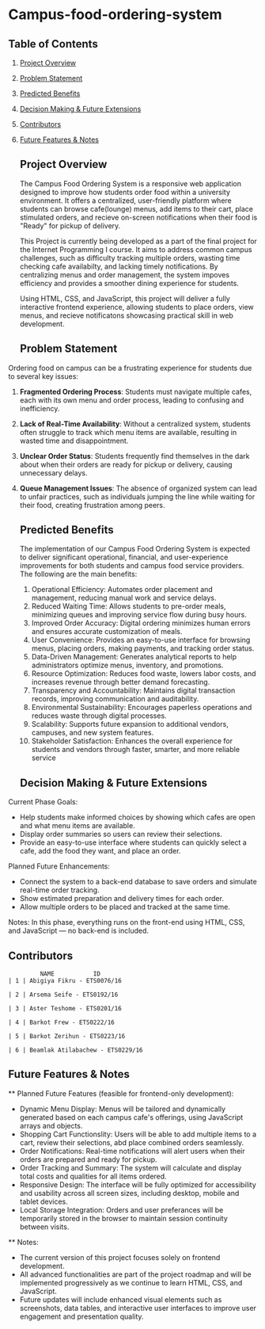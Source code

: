# Campus-food-ordering-system
 ## Table of Contents

 1. [Project Overview](#project-overview)
 2. [Problem Statement](#problem-statement)
 3. [Predicted Benefits](#predicted-benefits)
 4. [Decision Making & Future Extensions](#decision-making--future-extensions)
 5. [Contributors](#contributors)
 6. [Future Features & Notes](#future-features--notes)

    ## Project Overview
    
    The Campus Food Ordering System is a responsive web application designed to improve how students order food within a university environment. It offers a centralized, user-friendly platform where students can browse cafe(lounge) menus, add items to their cart, place stimulated orders, and recieve on-screen notifications when their food is "Ready" for pickup of delivery.

    This Project is currently being developed as a part of the final project for the Internet Programming I course. It aims to address common campus challenges, such as difficulty tracking multiple orders, wasting time checking cafe availabilty, and lacking timely notifications. By centralizing menus and order management, the system impoves efficiency and provides a smoother dining experience for students.

     Using HTML, CSS, and JavaScript, this project will deliver a fully interactive frontend experience, allowing students to place orders, view menus, and recieve notificatons showcasing practical skill in web development.
    
    ## Problem Statement
    
Ordering food on campus can be a frustrating experience for students due to several key issues:

1. **Fragmented Ordering Process**: Students must navigate multiple cafes, each with its own menu and order process, leading to confusing and inefficiency.
2. **Lack of Real-Time Availability**: Without a centralized system, students often struggle to track which menu items are available, resulting in wasted time and disappointment.
3. **Unclear Order Status**: Students frequently find themselves in the dark about when their orders are ready for pickup or delivery, causing unnecessary delays.
4. **Queue Management Issues**: The absence of organized system can lead to unfair practices, such as individuals jumping the line while waiting for their food, creating frustration among peers.


    ## Predicted Benefits

    The implementation of our Campus Food Ordering System is expected to deliver significant operational, financial, and user-experience improvements for both students and campus food service providers. The following are the main benefits:
   1. Operational Efficiency:  Automates order placement and management, reducing manual work and service delays.
   2. Reduced Waiting Time: Allows students to pre-order meals, minimizing queues and improving service flow during busy hours.
   3. Improved Order Accuracy: Digital ordering minimizes human errors and ensures accurate customization of meals.
   4. User Convenience: Provides an easy-to-use interface for browsing menus, placing orders, making payments, and tracking order status.
   5. Data-Driven Management: Generates analytical reports to help administrators optimize menus, inventory, and promotions.
   6. Resource Optimization: Reduces food waste, lowers labor costs, and increases revenue through better demand forecasting.
   7. Transparency and Accountability: Maintains digital transaction records, improving communication and auditability.
   8. Environmental Sustainability: Encourages paperless operations and reduces waste through digital processes.
   9. Scalability: Supports future expansion to additional vendors, campuses, and new system features.
   10. Stakeholder Satisfaction: Enhances the overall experience for students and vendors through faster, smarter, and more reliable service

   ## Decision Making & Future Extensions
    
Current Phase Goals:
- Help students make informed choices by showing which cafes are open and what menu items are available.
- Display order summaries so users can review their selections.
- Provide an easy-to-use interface where students can quickly select a cafe, add the food they want, and place an order.

Planned Future Enhancements:
- Connect the system to a back-end database to save orders and simulate real-time order tracking.
- Show estimated preparation and delivery times for each order.
- Allow multiple orders to be placed and tracked at the same time. 

Notes:
In this phase, everything runs on the front-end using HTML, CSS, and JavaScript — no back-end is included.




   ## Contributors
   
             NAME           ID
    | 1 | Abigiya Fikru - ETS0076/16 
    
    | 2 | Arsema Seife - ETS0192/16
    
    | 3 | Aster Teshome - ETS0201/16
    
    | 4 | Barkot Frew - ETS0222/16
    
    | 5 | Barkot Zerihun - ETS0223/16
    
    | 6 | Beamlak Atilabachew - ETS0229/16 

   ## Future Features & Notes

   ** Planned Future Features (feasible for frontend-only development):
   
- Dynamic Menu Display: Menus will be tailored and dynamically generated based on each campus cafe's offerings, using JavaScript arrays and objects.
- Shopping Cart Functionslity: Users will be able to add multiple items to a cart, review their selections, abd place combined orders seamlessly.
- Order Notifications: Real-time notifications will alert users when their orders are prepared and ready for pickup.
- Order Tracking and Summary: The system will calculate and display total costs and qualities for all items ordered.
- Responsive Design: The interface will be fully optimized for accessibility and usability across all screen sizes, including desktop, mobile and tablet devices.
- Local Storage Integration: Orders and user preferances will be temporarily stored in the browser to maintain session continuity between visits.

** Notes:
 - The current version of this project focuses solely on frontend development.
 - All advanced functionalities are part of the project roadmap and will be implemented progressively as we continue to learn HTML, CSS, and JavaScript.
 - Future updates will include enhanced visual elements such as screenshots, data tables, and interactive user interfaces to improve user engagement and presentation quality.
  
